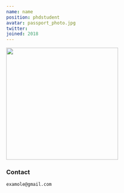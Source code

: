 ```yaml
---
name: name
position: phdstudent
avatar: passport_photo.jpg
twitter:
joined: 2018
---
```


<img width="300" src="{{site.baseurl}}/images/people/{{page.avatar}}" data-action="zoom">

### Contact

<i class="fa fa-envelope-o"></i>`examole@gmail.com`<br>